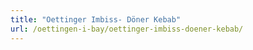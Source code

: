 ```yaml
---
title: "Oettinger Imbiss- Döner Kebab"
url: /oettingen-i-bay/oettinger-imbiss-doener-kebab/
---
```

